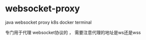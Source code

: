 # websocket-proxy
java websocket proxy k8s docker terminal



  专门用于代理 websocket协议的 ， 需要注意代理的地址是ws还是wss 




